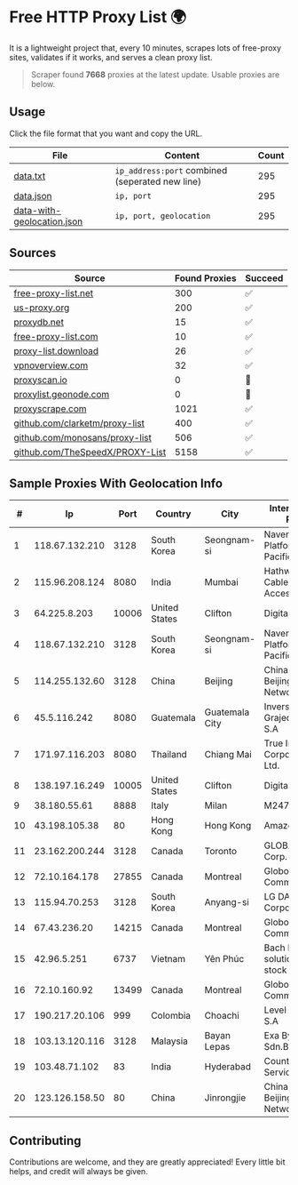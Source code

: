 
# Free HTTP Proxy List 🌍

It is a lightweight project that, every 10 minutes, scrapes lots of free-proxy sites, validates if it works, and serves a clean proxy list.


> Scraper found **7668** proxies at the latest update. Usable proxies are below.

## Usage

Click the file format that you want and copy the URL.


|File|Content|Count|
|----|-------|-----|
|[data.txt](https://raw.githubusercontent.com/themiralay/Proxy-List-World/master/data.txt)|`ip_address:port` combined (seperated new line)|295|
|[data.json](https://raw.githubusercontent.com/themiralay/Proxy-List-World/master/data.json)|`ip, port`|295|
|[data-with-geolocation.json](https://raw.githubusercontent.com/themiralay/Proxy-List-World/master/data-with-geolocation.json)|`ip, port, geolocation`|295|

## Sources

|Source|Found Proxies|Succeed|
|------|-------------|-------|
|[free-proxy-list.net](https://free-proxy-list.net)|300|✅|
|[us-proxy.org](https://www.us-proxy.org)|200|✅|
|[proxydb.net](http://proxydb.net)|15|✅|
|[free-proxy-list.com](https://free-proxy-list.com/?page=&port=&type%5B%5D=http&type%5B%5D=https&up_time=0&search=Search)|10|✅|
|[proxy-list.download](https://www.proxy-list.download/HTTP)|26|✅|
|[vpnoverview.com](https://vpnoverview.com/privacy/anonymous-browsing/free-proxy-servers)|32|✅|
|[proxyscan.io](https://www.proxyscan.io)|0|🚫|
|[proxylist.geonode.com](https://proxylist.geonode.com/api/proxy-list?limit=300&page=1&sort_by=lastChecked&sort_type=desc&protocols=http,https)|0|🚫|
|[proxyscrape.com](https://api.proxyscrape.com/v2/?request=displayproxies&protocol=http&timeout=10000&country=all&ssl=all&anonymity=all)|1021|✅|
|[github.com/clarketm/proxy-list](https://raw.githubusercontent.com/clarketm/proxy-list/master/proxy-list-raw.txt)|400|✅|
|[github.com/monosans/proxy-list](https://raw.githubusercontent.com/monosans/proxy-list/main/proxies/http.txt)|506|✅|
|[github.com/TheSpeedX/PROXY-List](https://raw.githubusercontent.com/TheSpeedX/PROXY-List/master/http.txt)|5158|✅|


## Sample Proxies With Geolocation Info

|#|Ip|Port|Country|City|Internet Service Provider|
|-|--|----|-------|----|-------------------------|
|1|118.67.132.210|3128|South Korea|Seongnam-si|Naver Business Platform Asia Pacific Pte. Ltd.|
|2|115.96.208.124|8080|India|Mumbai|Hathway IP over Cable Internet Access|
|3|64.225.8.203|10006|United States|Clifton|DigitalOcean, LLC|
|4|118.67.132.210|3128|South Korea|Seongnam-si|Naver Business Platform Asia Pacific Pte. Ltd.|
|5|114.255.132.60|3128|China|Beijing|China Unicom Beijing Province Network|
|6|45.5.116.242|8080|Guatemala|Guatemala City|Inversiones Grajeda Andrade S.A|
|7|171.97.116.203|8080|Thailand|Chiang Mai|True Internet Corporation CO. Ltd.|
|8|138.197.16.249|10005|United States|Clifton|DigitalOcean, LLC|
|9|38.180.55.61|8888|Italy|Milan|M247 Europe SRL|
|10|43.198.105.38|80|Hong Kong|Hong Kong|Amazon.com, Inc.|
|11|23.162.200.244|3128|Canada|Toronto|GLOBALTELEHOST Corp.|
|12|72.10.164.178|27855|Canada|Montreal|GloboTech Communications|
|13|115.94.70.253|3128|South Korea|Anyang-si|LG DACOM Corporation|
|14|67.43.236.20|14215|Canada|Montreal|GloboTech Communications|
|15|42.96.5.251|6737|Vietnam|Yên Phúc|Bach Kim Network solutions Join stock company|
|16|72.10.160.92|13499|Canada|Montreal|GloboTech Communications|
|17|190.217.20.106|999|Colombia|Choachi|Level 3 Colombia S.A|
|18|103.13.120.116|3128|Malaysia|Bayan Lepas|Exa Bytes Network Sdn.Bhd.|
|19|103.48.71.102|83|India|Hyderabad|Country Online Services PVT LTD|
|20|123.126.158.50|80|China|Jinrongjie|China Unicom Beijing Province Network|



## Contributing

Contributions are welcome, and they are greatly appreciated! Every
little bit helps, and credit will always be given.

